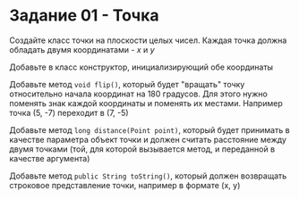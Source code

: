 # Задание 01 - Точка

Создайте класс точки на плоскости целых чисел. Каждая точка должна обладать двумя координатами - *x* и *y*

Добавьте в класс конструктор, инициализирующий обе координаты

Добавьте метод `void flip()`, который будет "вращать" точку относительно начала координат на 180 градусов. Для этого нужно поменять знак
каждой координаты и поменять их местами. Например точка (5, -7) переходит в (7, -5)

Добавьте метод `long distance(Point point)`, который будет принимать в качестве параметра объект точки и должен считать расстояние между двумя точками
(той, для которой вызывается метод, и переданной в качестве аргумента)

Добавьте метод `public String toString()`, который должен возвращать строковое представление точки, например в формате (x, y)